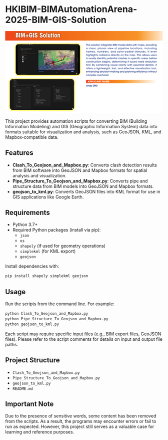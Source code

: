 # HKIBIM-BIMAutomationArena-2025-BIM-GIS-Solution

![image](https://github.com/HKIBIMTechnical/Automation-2025-BIM-GIS-Solution/blob/main/image.png)

This project provides automation scripts for converting BIM (Building Information Modeling) and GIS (Geographic Information System) data into formats suitable for visualization and analysis, such as GeoJSON, KML, and Mapbox-compatible data.

## Features

- **Clash_To_Geojson_and_Mapbox.py**: Converts clash detection results from BIM software into GeoJSON and Mapbox formats for spatial analysis and visualization.
- **Pipe_Structure_To_Geojson_and_Mapbox.py**: Converts pipe and structure data from BIM models into GeoJSON and Mapbox formats.
- **geojson_to_kml.py**: Converts GeoJSON files into KML format for use in GIS applications like Google Earth.

## Requirements

- Python 3.7+
- Required Python packages (install via pip):
  - `json`
  - `os`
  - `shapely` (if used for geometry operations)
  - `simplekml` (for KML export)
  - `geojson`

Install dependencies with:

```bash
pip install shapely simplekml geojson
```

## Usage

Run the scripts from the command line. For example:

```bash
python Clash_To_Geojson_and_Mapbox.py
python Pipe_Structure_To_Geojson_and_Mapbox.py
python geojson_to_kml.py
```

Each script may require specific input files (e.g., BIM export files, GeoJSON files). Please refer to the script comments for details on input and output file paths.

## Project Structure

- `Clash_To_Geojson_and_Mapbox.py`
- `Pipe_Structure_To_Geojson_and_Mapbox.py`
- `geojson_to_kml.py`
- `README.md`

## Important Note

Due to the presence of sensitive words, some content has been removed from the scripts. As a result, the programs may encounter errors or fail to run as expected. However, this project still serves as a valuable case for learning and reference purposes.

